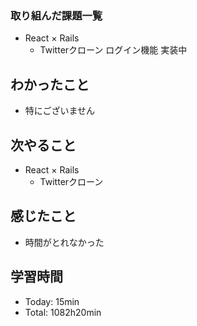 ### 取り組んだ課題一覧
- React × Rails
  - Twitterクローン ログイン機能 実装中
## わかったこと
- 特にございません
## 次やること
- React × Rails
  - Twitterクローン
## 感じたこと
- 時間がとれなかった
## 学習時間
- Today: 15min
- Total: 1082h20min